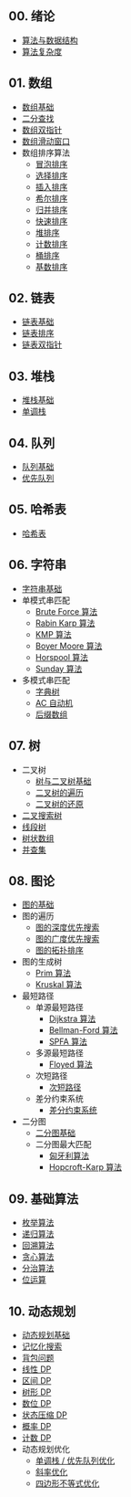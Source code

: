 ## 00. 绪论

- [算法与数据结构](./00.Introduction/01.Data-Structures-Algorithms.md)
- [算法复杂度](./00.Introduction/02.Algorithm-Complexity.md)

## 01. 数组

- [数组基础](./01.Array/01.Array-Basic/01.Array-Basic.md)
- [二分查找](./01.Array/03.Array-Binary-Search/01.Array-Binary-Search.md)
- [数组双指针](./01.Array/04.Array-Two-Pointers/01.Array-Two-Pointers.md)
- [数组滑动窗口](./01.Array/05.Array-Sliding-Window/01.Array-Sliding-Window.md)
- 数组排序算法
  - [冒泡排序](./01.Array/02.Array-Sort/01.Array-Bubble-Sort.md)
  - [选择排序](./01.Array/02.Array-Sort/02.Array-Selection-Sort.md)
  - [插入排序](./01.Array/02.Array-Sort/03.Array-Insertion-Sort.md)
  - [希尔排序](./01.Array/02.Array-Sort/04.Array-Shell-Sort.md)
  - [归并排序](./01.Array/02.Array-Sort/05.Array-Merge-Sort.md)
  - [快速排序](./01.Array/02.Array-Sort/06.Array-Quick-Sort.md)
  - [堆排序](./01.Array/02.Array-Sort/07.Array-Heap-Sort.md)
  - [计数排序](./01.Array/02.Array-Sort/08.Array-Counting-Sort.md)
  - [桶排序](./01.Array/02.Array-Sort/09.Array-Bucket-Sort.md)
  - [基数排序](./01.Array/02.Array-Sort/10.Array-Radix-Sort.md)

## 02. 链表

- [链表基础](./02.Linked-List/01.Linked-List-Basic/01.Linked-List-Basic.md)
- [链表排序](./02.Linked-List/02.Linked-List-Sort/01.Linked-List-Sort.md)
- [链表双指针](./02.Linked-List/03.Linked-List-Two-Pointers/01.Linked-List-Two-Pointers.md)

## 03. 堆栈

- [堆栈基础](./03.Stack/01.Stack-Basic/01.Stack-Basic.md)
- [单调栈](./03.Stack/02.Monotone-Stack/01.Monotone-Stack.md)

## 04. 队列

- [队列基础](./04.Queue/01.Queue-Basic/01.Queue-Basic.md)
- [优先队列](./04.Queue/02.Priority-Queue/01.Priority-Queue.md)

## 05. 哈希表

- [哈希表](./05.Hash-Table/01.Hash-Table.md)

## 06. 字符串

- [字符串基础](./06.String/01.String-Basic/01.String-Basic.md)
- 单模式串匹配
  - [Brute Force 算法](./06.String/02.String-Single-Pattern-Matching/01.String-Brute-Force.md)
  - [Rabin Karp 算法](./06.String/02.String-Single-Pattern-Matching/02.String-Rabin-Karp.md)
  - [KMP 算法](./06.String/02.String-Single-Pattern-Matching/03.String-KMP.md)
  - [Boyer Moore 算法](./06.String/02.String-Single-Pattern-Matching/04.String-Boyer-Moore.md)
  - [Horspool 算法](./06.String/02.String-Single-Pattern-Matching/05.String-Horspool.md)
  - [Sunday 算法](./06.String/02.String-Single-Pattern-Matching/06.String-Sunday.md)
- 多模式串匹配
  - [字典树](./06.String/03.String-Multi-Pattern-Matching/01.Trie/01.Trie.md)
  - [AC 自动机](./06.String/03.String-Multi-Pattern-Matching/02.AC-Automaton/01.AC-Automaton.md)
  - [后缀数组](./06.String/03.String-Multi-Pattern-Matching/03.Suffix-Array/01.Suffix-Array.md)

## 07. 树

- 二叉树
  - [树与二叉树基础](./07.Tree/01.Binary-Tree/01.Binary-Tree-Basic/01.Binary-Tree-Basic.md)
  - [二叉树的遍历](./07.Tree/01.Binary-Tree/02.Binary-Tree-Traverse/01.Binary-Tree-Traverse.md) 
  - [二叉树的还原](./07.Tree/01.Binary-Tree/03.Binary-Tree-Reduction/01.Binary-Tree-Reduction.md)     
- [二叉搜索树](./07.Tree/02.Binary-Search-Tree/01.Binary-Search-Tree.md)  
- [线段树](./07.Tree/03.Segment-Tree/01.Segment-Tree.md)
- [树状数组](./07.Tree/04.Binary-Indexed-Tree/01.Binary-Indexed-Tree.md)
- [并查集](./07.Tree/05.Union-Find/01.Union-Find.md)
  

## 08. 图论

- [图的基础](./08.Graph/01.Graph-Basic/01.Graph-Basic.md)
- 图的遍历
  - [图的深度优先搜索](./08.Graph/02.Graph-Traversal/01.Graph-DFS/01.Graph-DFS.md)
  - [图的广度优先搜索](./08.Graph/02.Graph-Traversal/02.Graph-BFS/01.Graph-BFS.md)
  - [图的拓扑排序](./08.Graph/02.Graph-Traversal/03.Graph-Topological-Sorting/01.Graph-Topological-Sorting.md)
- 图的生成树
  - [Prim 算法](./08.Graph/03.Gaph-Spanning-Tree/01.Graph-Prim.md)
  - [Kruskal 算法](./08.Graph/03.Gaph-Spanning-Tree/02.Graph-Kruskal.md)
- 最短路径
  - 单源最短路径
    - [Dijkstra 算法](./08.Graph/04.Graph-Shortest-Path/01.Graph-Single-Source-Shortest-Path/01.Graph-Dijkstra.md)
    - [Bellman-Ford 算法](./08.Graph/04.Graph-Shortest-Path/01.Graph-Single-Source-Shortest-Path/02.Graph-Bellman-Ford.md)
    - [SPFA 算法](./08.Graph/04.Graph-Shortest-Path/01.Graph-Single-Source-Shortest-Path/03.Graph-SPFA.md)
  - 多源最短路径
    - [Floyed 算法](./08.Graph/04.Graph-Shortest-Path/02.Graph-Multi-Source-Shortest-Path/01.Graph-Floyed.md)
  - 次短路径
    - [次短路径](./08.Graph/04.Graph-Shortest-Path/03.Graph-The-Second-Shortest-Path/01.Graph-The-Second-Shortest-Path.md)
  - 差分约束系统
    - [差分约束系统](./08.Graph/04.Graph-Shortest-Path/04.Graph-System-Of-Difference-Constraints/01.Graph-System-Of-Difference-Constraints.md)
- 二分图
  - [二分图基础](./08.Graph/05.Graph-Bipartite/01.Graph-Bipartite-Basic/01.Graph-Bipartite-Basic.md)
  - 二分图最大匹配
    - [匈牙利算法](./08.Graph/05.Graph-Bipartite/02.Graph-Bipartite-Matching/01.Graph-Hungarian-Algorithm.md)
    - [Hopcroft-Karp 算法](./08.Graph/05.Graph-Bipartite/02.Graph-Bipartite-Matching/02.Graph-Hopcroft-Karp.md) 

## 09. 基础算法

- [枚举算法](./09.Algorithm-Base/01.Enumeration-Algorithm/01.Enumeration-Algorithm.md)
- [递归算法](./09.Algorithm-Base/02.Recursive-Algorithm/01.Recursive-Algorithm.md)
- [回溯算法](./09.Algorithm-Base/05.Backtracking-Algorithm/01.Backtracking-Algorithm.md)
- [贪心算法](./09.Algorithm-Base/03.Greedy-Algorithm/01.Greedy-Algorithm.md)
- [分治算法](./09.Algorithm-Base/04.Divide-And-Conquer-Algorithm/01.Divide-And-Conquer-Algorithm.md) 
- [位运算](./09.Algorithm-Base/06.Bit-Operation/01.Bit-Operation.md)
  

## 10. 动态规划

- [动态规划基础](./10.Dynamic-Programming/01.Dynamic-Programming-Basic/01.Dynamic-Programming-Basic.md)
- [记忆化搜索](./10.Dynamic-Programming/02.Memoization/01.Memoization.md)
- [背包问题](./10.Dynamic-Programming/03.Knapsack-Problem/01.Knapsack-Problem.md)
- [线性 DP](./10.Dynamic-Programming/04.Linear-DP/01.Linear-DP.md)
- [区间 DP](./10.Dynamic-Programming/05.Interval-DP/01.Interval-DP.md)
- [树形 DP](./10.Dynamic-Programming/06.Tree-DP/01.Tree-DP.md)
- [数位 DP](./10.Dynamic-Programming/07.Number-DP/01.Number-DP.md)
- [状态压缩 DP](./10.Dynamic-Programming/08.State-DP/01.State-DP.md)
- [概率 DP](./10.Dynamic-Programming/09.Probability-DP/01.Probability-DP.md)
- [计数 DP](./10.Dynamic-Programming/10.Count-DP/01.Count-DP.md)
- 动态规划优化
  - [单调栈 / 优先队列优化](./10.Dynamic-Programming/11.DP-Optimization/01.Monotone-Stack-Queue-Optimization.md)
  - [斜率优化](./10.Dynamic-Programming/11.DP-Optimization/02.Slope-Optimization.md)
  - [四边形不等式优化](./10.Dynamic-Programming/11.DP-Optimization/03.Quadrangle-Optimization.md)

